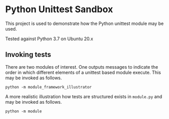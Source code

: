 # Python Unittest Sandbox
This project is used to demonstrate how the Python unittest module may be used.

Tested against Python 3.7 on Ubuntu 20.x

## Invoking tests

There are two modules of interest. One outputs messages to indicate the order in which different elements of a unittest based module execute. This may be invoked as follows.
```
python -m module_framework_illustrator
```

A more realistic illustration how tests are structured exists in `module.py` and may be invoked as follows.

```
python -m module
```
